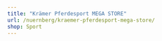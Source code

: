 ```yaml
---
title: "Krämer Pferdesport MEGA STORE"
url: /nuernberg/kraemer-pferdesport-mega-store/
shop: Sport
---
```

